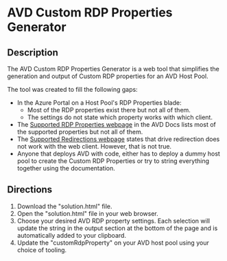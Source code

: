 # AVD Custom RDP Properties Generator

## Description

The AVD Custom RDP Properties Generator is a web tool that simplifies the generation and output of Custom RDP properties for an AVD Host Pool.

The tool was created to fill the following gaps:

- In the Azure Portal on a Host Pool's RDP Properties blade: 
  - Most of the RDP properties exist there but not all of them.
  - The settings do not state which property works with which client.
- The [Supported RDP Properties webpage](https://docs.microsoft.com/en-us/windows-server/remote/remote-desktop-services/clients/rdp-files?context=%2Fazure%2Fvirtual-desktop%2Fcontext%2Fcontext) in the AVD Docs lists most of the supported properties but not all of them.
- The [Supported Redirections webpage](https://docs.microsoft.com/en-us/windows-server/remote/remote-desktop-services/clients/remote-desktop-app-compare#other-redirection-devices-etc) states that drive redirection does not work with the web client.  However, that is not true.
- Anyone that deploys AVD with code, either has to deploy a dummy host pool to create the Custom RDP Properties or try to string everything together using the documentation.

## Directions
1. Download the "solution.html" file.
2. Open the "solution.html" file in your web browser.
3. Choose your desired AVD RDP property settings.  Each selection will update the string in the output section at the bottom of the page and is automatically added to your clipboard.
4. Update the "customRdpProperty" on your AVD host pool using your choice of tooling.
